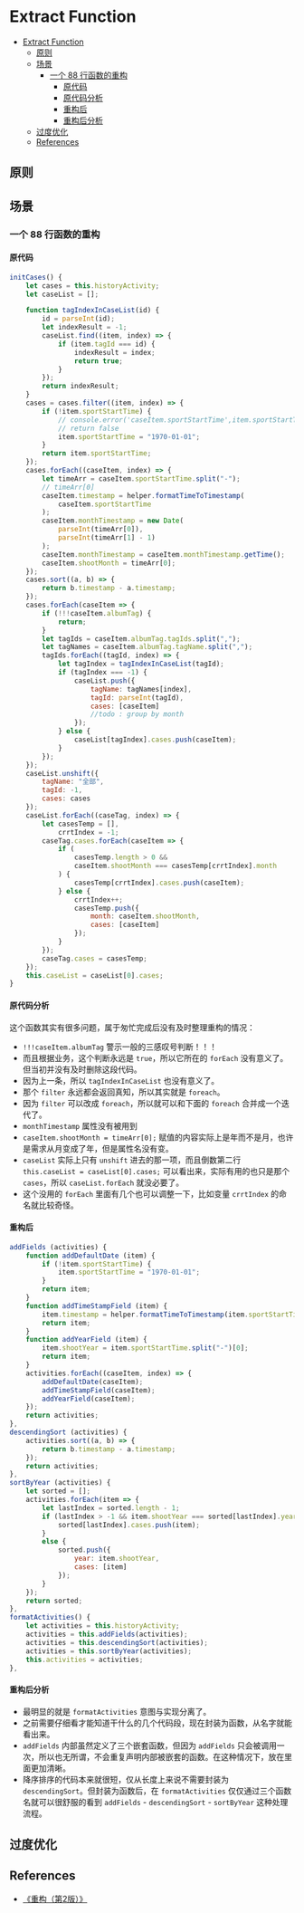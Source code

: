 # Extract Function


<!-- TOC -->

- [Extract Function](#extract-function)
    - [原则](#原则)
    - [场景](#场景)
        - [一个 88 行函数的重构](#一个-88-行函数的重构)
            - [原代码](#原代码)
            - [原代码分析](#原代码分析)
            - [重构后](#重构后)
            - [重构后分析](#重构后分析)
    - [过度优化](#过度优化)
    - [References](#references)

<!-- /TOC -->


## 原则


## 场景
### 一个 88 行函数的重构
#### 原代码
```js
initCases() {
    let cases = this.historyActivity;
    let caseList = [];

    function tagIndexInCaseList(id) {
        id = parseInt(id);
        let indexResult = -1;
        caseList.find((item, index) => {
            if (item.tagId === id) {
                indexResult = index;
                return true;
            }
        });
        return indexResult;
    }
    cases = cases.filter((item, index) => {
        if (!item.sportStartTime) {
            // console.error('caseItem.sportStartTime',item.sportStartTime,index)
            // return false
            item.sportStartTime = "1970-01-01";
        }
        return item.sportStartTime;
    });
    cases.forEach((caseItem, index) => {
        let timeArr = caseItem.sportStartTime.split("-");
        // timeArr[0]
        caseItem.timestamp = helper.formatTimeToTimestamp(
            caseItem.sportStartTime
        );
        caseItem.monthTimestamp = new Date(
            parseInt(timeArr[0]),
            parseInt(timeArr[1] - 1)
        );
        caseItem.monthTimestamp = caseItem.monthTimestamp.getTime();
        caseItem.shootMonth = timeArr[0];
    });
    cases.sort((a, b) => {
        return b.timestamp - a.timestamp;
    });
    cases.forEach(caseItem => {
        if (!!!caseItem.albumTag) {
            return;
        }
        let tagIds = caseItem.albumTag.tagIds.split(",");
        let tagNames = caseItem.albumTag.tagName.split(",");
        tagIds.forEach((tagId, index) => {
            let tagIndex = tagIndexInCaseList(tagId);
            if (tagIndex === -1) {
                caseList.push({
                    tagName: tagNames[index],
                    tagId: parseInt(tagId),
                    cases: [caseItem]
                    //todo : group by month
                });
            } else {
                caseList[tagIndex].cases.push(caseItem);
            }
        });
    });
    caseList.unshift({
        tagName: "全部",
        tagId: -1,
        cases: cases
    });
    caseList.forEach((caseTag, index) => {
        let casesTemp = [],
            crrtIndex = -1;
        caseTag.cases.forEach(caseItem => {
            if (
                casesTemp.length > 0 &&
                caseItem.shootMonth === casesTemp[crrtIndex].month
            ) {
                casesTemp[crrtIndex].cases.push(caseItem);
            } else {
                crrtIndex++;
                casesTemp.push({
                    month: caseItem.shootMonth,
                    cases: [caseItem]
                });
            }
        });
        caseTag.cases = casesTemp;
    });
    this.caseList = caseList[0].cases;
}
```

#### 原代码分析
这个函数其实有很多问题，属于匆忙完成后没有及时整理重构的情况：
* `!!!caseItem.albumTag` 警示一般的三感叹号判断！！！
* 而且根据业务，这个判断永远是 `true`，所以它所在的 `forEach` 没有意义了。但当初并没有及时删除这段代码。
* 因为上一条，所以 `tagIndexInCaseList` 也没有意义了。
* 那个 `filter` 永远都会返回真知，所以其实就是 `foreach`。
* 因为 `filter` 可以改成 `foreach`，所以就可以和下面的 `foreach` 合并成一个迭代了。
* `monthTimestamp` 属性没有被用到
* `caseItem.shootMonth = timeArr[0];` 赋值的内容实际上是年而不是月，也许是需求从月变成了年，但是属性名没有变。
* `caseList` 实际上只有 `unshift` 进去的那一项，而且倒数第二行 `this.caseList = caseList[0].cases;` 可以看出来，实际有用的也只是那个 `cases`，所以 `caseList.forEach` 就没必要了。
* 这个没用的 `forEach` 里面有几个也可以调整一下，比如变量 `crrtIndex` 的命名就比较奇怪。

#### 重构后
```js
addFields (activities) {
    function addDefaultDate (item) {
        if (!item.sportStartTime) {
            item.sportStartTime = "1970-01-01";
        }
        return item;
    }
    function addTimeStampField (item) {
        item.timestamp = helper.formatTimeToTimestamp(item.sportStartTime);
        return item;
    }
    function addYearField (item) {
        item.shootYear = item.sportStartTime.split("-")[0];
        return item;
    }
    activities.forEach((caseItem, index) => {
        addDefaultDate(caseItem);
        addTimeStampField(caseItem);
        addYearField(caseItem);
    });
    return activities;
},
descendingSort (activities) {
    activities.sort((a, b) => {
        return b.timestamp - a.timestamp;
    });
    return activities;
},
sortByYear (activities) {
    let sorted = [];
    activities.forEach(item => {
        let lastIndex = sorted.length - 1;
        if (lastIndex > -1 && item.shootYear === sorted[lastIndex].year) {
            sorted[lastIndex].cases.push(item);
        } 
        else {
            sorted.push({
                year: item.shootYear,
                cases: [item]
            });
        }
    });
    return sorted;
},
formatActivities() {
    let activities = this.historyActivity;
    activities = this.addFields(activities);
    activities = this.descendingSort(activities);
    activities = this.sortByYear(activities);
    this.activities = activities;
},
```

#### 重构后分析
* 最明显的就是 `formatActivities` 意图与实现分离了。
* 之前需要仔细看才能知道干什么的几个代码段，现在封装为函数，从名字就能看出来。
* `addFields` 内部虽然定义了三个嵌套函数，但因为 `addFields` 只会被调用一次，所以也无所谓，不会重复声明内部被嵌套的函数。在这种情况下，放在里面更加清晰。
* 降序排序的代码本来就很短，仅从长度上来说不需要封装为 `descendingSort`。但封装为函数后，在 `formatActivities` 仅仅通过三个函数名就可以很舒服的看到 `addFields` - `descendingSort` - `sortByYear` 这种处理流程。


## 过度优化


## References
* [《重构（第2版）》](https://book.douban.com/subject/33400354/)
